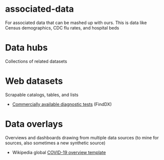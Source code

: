 # associated-data
For associated data that can be mashed up with ours. This is data like Census demographics, CDC flu rates, and hospital beds

# Data hubs
Collections of related datasets

# Web datasets
Scrapable catalogs, tables, and lists

* [Commercially available diagnostic tests](https://www.finddx.org/covid-19/pipeline/) (FindDX)



# Data overlays
Overviews and dashboards drawing from multiple data sources (to mine for sources, also sometimes a new synthetic source)
  
* Wikipedia global [COVID-19 overview template](https://en.wikipedia.org/wiki/Template:2019%E2%80%9320_coronavirus_pandemic_data)
